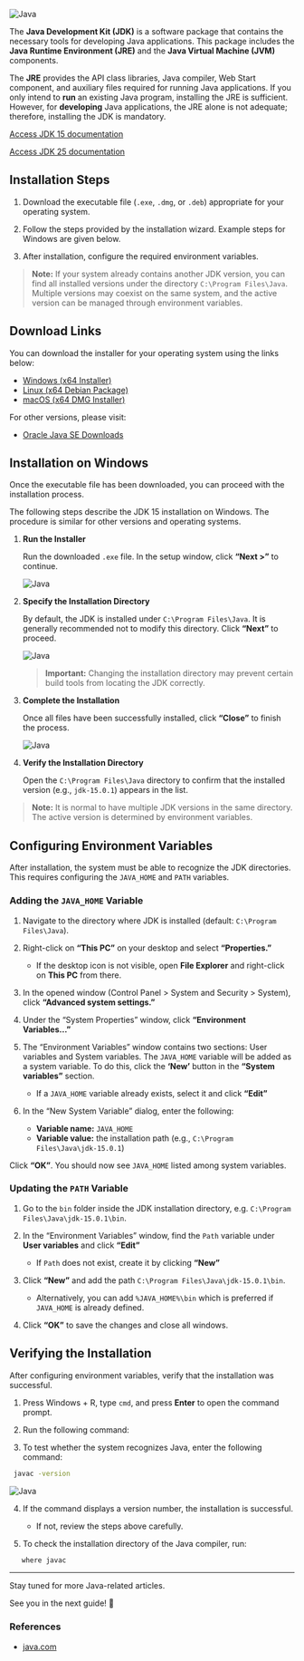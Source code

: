 ![Java](/img/java.png)

The **Java Development Kit (JDK)** is a software package that contains the necessary tools for developing Java applications. This package includes the **Java Runtime Environment (JRE)** and the **Java Virtual Machine (JVM)** components.

The **JRE** provides the API class libraries, Java compiler, Web Start component, and auxiliary files required for running Java applications.
If you only intend to **run** an existing Java program, installing the JRE is sufficient.
However, for **developing** Java applications, the JRE alone is not adequate; therefore, installing the JDK is mandatory.

[Access JDK 15 documentation](https://docs.oracle.com/en/java/javase/15/)

[Access JDK 25 documentation](https://docs.oracle.com/en/java/javase/25/)

## Installation Steps

1. Download the executable file (`.exe`, `.dmg`, or `.deb`) appropriate for your operating system.

2. Follow the steps provided by the installation wizard. Example steps for Windows are given below.

3. After installation, configure the required environment variables.

> **Note:** If your system already contains another JDK version, you can find all installed versions under the directory `C:\Program Files\Java`. Multiple versions may coexist on the same system, and the active version can be managed through environment variables.

## Download Links

You can download the installer for your operating system using the links below:

- [Windows (x64 Installer)](https://www.oracle.com/java/technologies/downloads/?er=221886#jdk25-windows)
- [Linux (x64 Debian Package)](https://www.oracle.com/java/technologies/downloads/?er=221886#jdk25-linux)
- [macOS (x64 DMG Installer)](https://www.oracle.com/java/technologies/downloads/?er=221886#jdk25-mac)

For other versions, please visit:

- [Oracle Java SE Downloads](https://www.oracle.com/java/technologies/javase-downloads.html)

## Installation on Windows

Once the executable file has been downloaded, you can proceed with the installation process.

The following steps describe the JDK 15 installation on Windows. The procedure is similar for other versions and operating systems.

1. **Run the Installer**

   Run the downloaded `.exe` file.
   In the setup window, click **“Next >”** to continue.

   ![Java](/img/jdk-installation/1.png)

2. **Specify the Installation Directory**

   By default, the JDK is installed under `C:\Program Files\Java`.
   It is generally recommended not to modify this directory.
   Click **“Next”** to proceed.

   ![Java](/img/jdk-installation/2.png)

   > **Important:** Changing the installation directory may prevent certain build tools from locating the JDK correctly.

3. **Complete the Installation**

   Once all files have been successfully installed, click **“Close”** to finish the process.

   ![Java](/img/jdk-installation/3.png)

4. **Verify the Installation Directory**

   Open the `C:\Program Files\Java` directory to confirm that the installed version (e.g., `jdk-15.0.1`) appears in the list.

> **Note:** It is normal to have multiple JDK versions in the same directory. The active version is determined by environment variables.

## Configuring Environment Variables

After installation, the system must be able to recognize the JDK directories.
This requires configuring the `JAVA_HOME` and `PATH` variables.

### Adding the `JAVA_HOME` Variable

1. Navigate to the directory where JDK is installed (default: `C:\Program Files\Java`).
2. Right-click on **“This PC”** on your desktop and select **“Properties.”**

   - If the desktop icon is not visible, open **File Explorer** and right-click on **This PC** from there.

3. In the opened window (Control Panel > System and Security > System), click **“Advanced system settings.”**

4. Under the “System Properties” window, click **“Environment Variables…”**

5. The “Environment Variables” window contains two sections: User variables and System variables. The `JAVA_HOME` variable will be added as a system variable. To do this, click the **‘New’** button in the **“System variables”** section.

   - If a `JAVA_HOME` variable already exists, select it and click **“Edit”**

6. In the “New System Variable” dialog, enter the following:

   - **Variable name:** `JAVA_HOME`
   - **Variable value:** the installation path (e.g., `C:\Program Files\Java\jdk-15.0.1`)

Click **“OK”**. You should now see `JAVA_HOME` listed among system variables.

### Updating the `PATH` Variable

1. Go to the `bin` folder inside the JDK installation directory, e.g. `C:\Program Files\Java\jdk-15.0.1\bin`.
2. In the “Environment Variables” window, find the `Path` variable under **User variables** and click **“Edit”**

   - If `Path` does not exist, create it by clicking **“New”**

3. Click **“New”** and add the path `C:\Program Files\Java\jdk-15.0.1\bin`.

   - Alternatively, you can add `%JAVA_HOME%\bin` which is preferred if `JAVA_HOME` is already defined.

4. Click **“OK”** to save the changes and close all windows.

## Verifying the Installation

After configuring environment variables, verify that the installation was successful.

1. Press Windows + R, type `cmd`, and press **Enter** to open the command prompt.

2. Run the following command:

3. To test whether the system recognizes Java, enter the following command:

```bash
 javac -version
```

![Java](/img/jdk-installation/12.png)

4. If the command displays a version number, the installation is successful.

   - If not, review the steps above carefully.

5. To check the installation directory of the Java compiler, run:

```bash
   where javac
```

---

Stay tuned for more Java-related articles.

See you in the next guide! 👋

### References

- [java.com](https://www.java.com)
